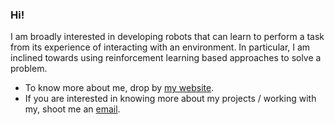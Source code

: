 ### Hi!

I am broadly interested in developing robots that can learn to perform a task from its experience of interacting with an environment. In particular, I am inclined towards using reinforcement learning based approaches to solve a problem. 


- To know more about me, drop by [my website](https://khush3.github.io/). 
- If you are interested in knowing more about my projects / working with my, shoot me an [email](mailto:agrawalkhush2000@gmail.com). 
